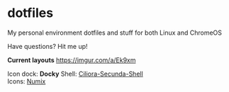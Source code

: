 # dotfiles
<p>My personal environment dotfiles and stuff for both Linux and ChromeOS</br><p>Have questions? Hit me up!

<b>Current layouts</b>
<url>https://imgur.com/a/Ek9xm</url>

Icon dock: <b>Docky</b>
Shell: <a href="http://gnome-look.org/content/show.php/Ciliora-Secunda-Shell?content=167915">Ciliora-Secunda-Shell</a></br>
Icons: <a href="https://numixproject.org/">Numix</a>

